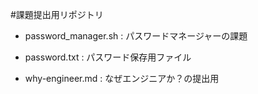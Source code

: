 #課題提出用リポジトリ

- password_manager.sh : パスワードマネージャーの課題
- password.txt : パスワード保存用ファイル

- why-engineer.md : なぜエンジニアか？の提出用
